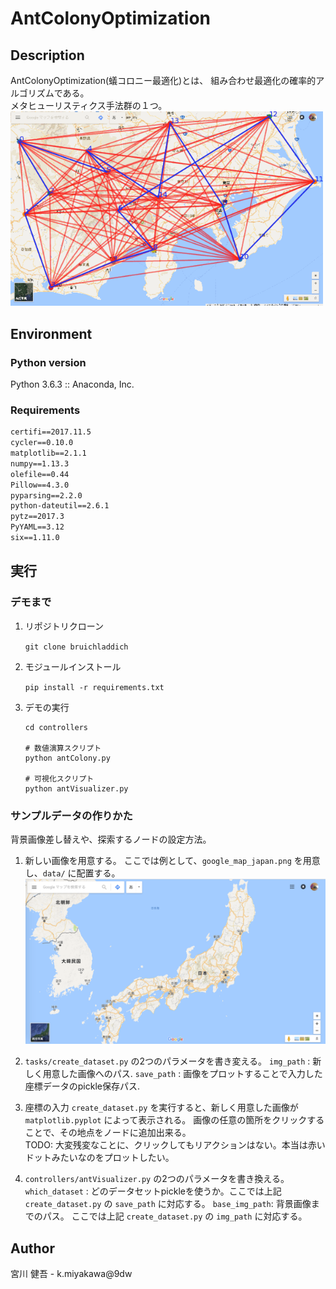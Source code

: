 # AntColonyOptimization
## Description
AntColonyOptimization(蟻コロニー最適化)とは、
組み合わせ最適化の確率的アルゴリズムである。  
メタヒューリスティクス手法群の１つ。  
<img src="data/aco_demo.gif" width=500>

## Environment
### Python version
Python 3.6.3 :: Anaconda, Inc.

### Requirements
```requirements.txt
certifi==2017.11.5
cycler==0.10.0
matplotlib==2.1.1
numpy==1.13.3
olefile==0.44
Pillow==4.3.0
pyparsing==2.2.0
python-dateutil==2.6.1
pytz==2017.3
PyYAML==3.12
six==1.11.0
```

## 実行
### デモまで
1. リポジトリクローン

    `git clone bruichladdich`

1. モジュールインストール

    `pip install -r requirements.txt`

1. デモの実行

    ```
    cd controllers

    # 数値演算スクリプト
    python antColony.py

    # 可視化スクリプト
    python antVisualizer.py
    ```

### サンプルデータの作りかた
背景画像差し替えや、探索するノードの設定方法。
1. 新しい画像を用意する。
    ここでは例として、`google_map_japan.png` を用意し、`data/` に配置する。
    <img src="data/google_map_japan.png" width=500>

1. `tasks/create_dataset.py` の2つのパラメータを書き変える。
    `img_path` : 新しく用意した画像へのパス.
    `save_path` : 画像をプロットすることで入力した座標データのpickle保存パス.

1. 座標の入力
    `create_dataset.py` を実行すると、新しく用意した画像が `matplotlib.pyplot` によって表示される。
    画像の任意の箇所をクリックすることで、その地点をノードに追加出来る。  
    TODO: 大変残変なことに、クリックしてもリアクションはない。本当は赤いドットみたいなのをプロットしたい。

1. `controllers/antVisualizer.py` の2つのパラメータを書き換える。
    `which_dataset` : どのデータセットpickleを使うか。ここでは上記 `create_dataset.py` の `save_path` に対応する。
    `base_img_path`: 背景画像までのパス。 ここでは上記 `create_dataset.py` の `img_path` に対応する。

## Author
宮川 健吾 - k.miyakawa@9dw
